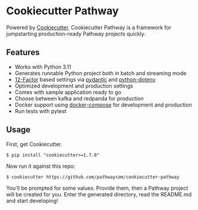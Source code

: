 # Cookiecutter Pathway

Powered by [Cookiecutter](https://github.com/cookiecutter/cookiecutter), Cookiecutter Pathway is a framework for jumpstarting
production-ready Pathway projects quickly.

## Features

- Works with Python 3.11
- Generates runnable Python project both in batch and streaming mode
- [12-Factor](http://12factor.net/) based settings via [pydantic](https://docs.pydantic.dev/latest/usage/settings/) and [python-dotenv](https://github.com/theskumar/python-dotenv)
- Optimized development and production settings
- Comes with sample application ready to go
- Choose between kafka and redpanda for production
- Docker support using [docker-compose](https://github.com/docker/compose) for development and production
- Run tests with pytest

## Usage

First, get Cookiecutter.

    $ pip install "cookiecutter>=1.7.0"

Now run it against this repo:

    $ cookiecutter https://github.com/pathwaycom/cookiecutter-pathway

You'll be prompted for some values. Provide them, then a Pathway project will be created for you.
Enter the generated directory, read the README.md and start developing!
